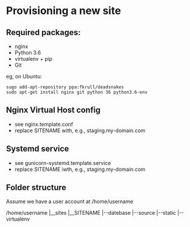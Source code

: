 Provisioning a new site
=======================

## Required packages:

* nginx
* Python 3.6
* virtualenv + pip
* Git

eg, on Ubuntu:

    sugo add-apt-repository ppa:fkrull/deadsnakes
    sudo apt-get install nginx git python 36 python3.6-env

## Nginx Virtual Host config

* see nginx.template.conf
* replace SITENAME with, e.g., staging.my-domain.com

## Systemd service

* see gunicorn-systemd.template.service
* replace SITENAME iwth, e.g., staging.my-domain.com

## Folder structure
Assume we have a user account at /home/username

/home/username
|__sites
    |__SITENAME
        |--datebase
        |--source
        |--static
        |--virtualenv